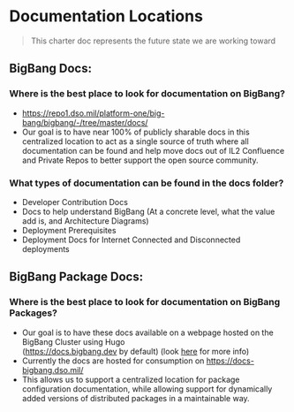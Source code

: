 # Documentation Locations

> This charter doc represents the future state we are working toward

## BigBang Docs:

### Where is the best place to look for documentation on BigBang? 

- https://repo1.dso.mil/platform-one/big-bang/bigbang/-/tree/master/docs/
- Our goal is to have near 100% of publicly sharable docs in this centralized location to act as a single source of truth where all documentation can be found and help move docs out of IL2 Confluence and Private Repos to better support the open source community. 

### What types of documentation can be found in the docs folder? 

- Developer Contribution Docs
- Docs to help understand BigBang (At a concrete level, what the value add is, and Architecture Diagrams)
- Deployment Prerequisites
- Deployment Docs for Internet Connected and Disconnected deployments


## BigBang Package Docs:

### Where is the best place to look for documentation on BigBang Packages? 

- Our goal is to have these docs available on a webpage hosted on the BigBang Cluster using Hugo       
  (https://docs.bigbang.dev by default) (look [here](./PackageDocumentation.md) for more info)
- Currently the docs are hosted for consumption on https://docs-bigbang.dso.mil/
- This allows us to support a centralized location for package configuration documentation, while allowing support for dynamically added versions of distributed packages in a maintainable way. 

